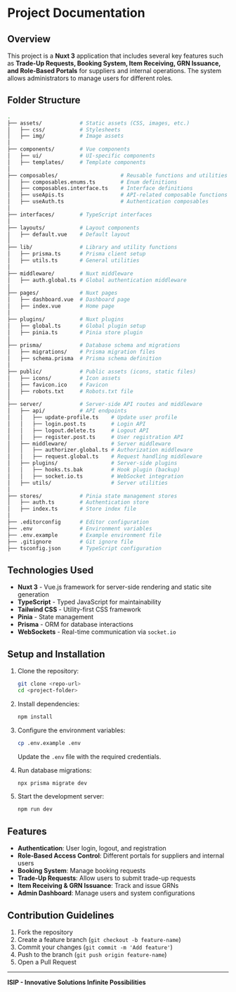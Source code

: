 # Project Documentation

## Overview
This project is a **Nuxt 3** application that includes several key features such as **Trade-Up Requests, Booking System, Item Receiving, GRN Issuance, and Role-Based Portals** for suppliers and internal operations. The system allows administrators to manage users for different roles.

## Folder Structure

```bash
.
├── assets/            # Static assets (CSS, images, etc.)
│   ├── css/           # Stylesheets
│   ├── img/           # Image assets
│
├── components/        # Vue components
│   ├── ui/            # UI-specific components
│   ├── templates/     # Template components
│
├── composables/                    # Reusable functions and utilities
│   ├── composables.enums.ts        # Enum definitions
│   ├── composables.interface.ts    # Interface definitions
│   ├── useApis.ts                  # API-related composable functions
│   ├── useAuth.ts                  # Authentication composables
│
├── interfaces/        # TypeScript interfaces
│
├── layouts/           # Layout components
│   ├── default.vue    # Default layout
│
├── lib/               # Library and utility functions
│   ├── prisma.ts      # Prisma client setup
│   ├── utils.ts       # General utilities
│
├── middleware/        # Nuxt middleware
│   ├── auth.global.ts # Global authentication middleware
│
├── pages/             # Nuxt pages
│   ├── dashboard.vue  # Dashboard page
│   ├── index.vue      # Home page
│
├── plugins/           # Nuxt plugins
│   ├── global.ts      # Global plugin setup
│   ├── pinia.ts       # Pinia store plugin
│
├── prisma/            # Database schema and migrations
│   ├── migrations/    # Prisma migration files
│   ├── schema.prisma  # Prisma schema definition
│
├── public/            # Public assets (icons, static files)
│   ├── icons/         # Icon assets
│   ├── favicon.ico    # Favicon
│   ├── robots.txt     # Robots.txt file
│
├── server/            # Server-side API routes and middleware
│   ├── api/           # API endpoints
│   │   ├── update-profile.ts    # Update user profile
│   │   ├── login.post.ts        # Login API
│   │   ├── logout.delete.ts     # Logout API
│   │   ├── register.post.ts     # User registration API
│   ├── middleware/              # Server middleware
│   │   ├── authorizer.global.ts # Authorization middleware
│   │   ├── request.global.ts    # Request handling middleware
│   ├── plugins/                 # Server-side plugins
│   │   ├── hooks.ts.bak         # Hook plugin (backup)
│   │   ├── socket.io.ts         # WebSocket integration
│   ├── utils/                   # Server utilities
│
├── stores/            # Pinia state management stores
│   ├── auth.ts        # Authentication store
│   ├── index.ts       # Store index file
│
├── .editorconfig      # Editor configuration
├── .env               # Environment variables
├── .env.example       # Example environment file
├── .gitignore         # Git ignore file
├── tsconfig.json      # TypeScript configuration
```

## Technologies Used
- **Nuxt 3** - Vue.js framework for server-side rendering and static site generation
- **TypeScript** - Typed JavaScript for maintainability
- **Tailwind CSS** - Utility-first CSS framework
- **Pinia** - State management
- **Prisma** - ORM for database interactions
- **WebSockets** - Real-time communication via `socket.io`

## Setup and Installation
1. Clone the repository:
   ```sh
   git clone <repo-url>
   cd <project-folder>
   ```
2. Install dependencies:
   ```sh
   npm install
   ```
3. Configure the environment variables:
   ```sh
   cp .env.example .env
   ```
   Update the `.env` file with the required credentials.

4. Run database migrations:
   ```sh
   npx prisma migrate dev
   ```

5. Start the development server:
   ```sh
   npm run dev
   ```

## Features
- **Authentication**: User login, logout, and registration
- **Role-Based Access Control**: Different portals for suppliers and internal users
- **Booking System**: Manage booking requests
- **Trade-Up Requests**: Allow users to submit trade-up requests
- **Item Receiving & GRN Issuance**: Track and issue GRNs
- **Admin Dashboard**: Manage users and system configurations

## Contribution Guidelines
1. Fork the repository
2. Create a feature branch (`git checkout -b feature-name`)
3. Commit your changes (`git commit -m 'Add feature'`)
4. Push to the branch (`git push origin feature-name`)
5. Open a Pull Request

---
**ISIP - Innovative Solutions Infinite Possibilities**


